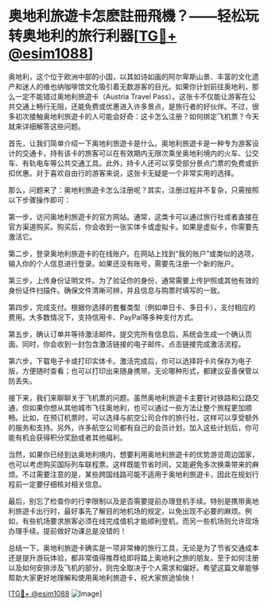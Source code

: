 # 奥地利旅遊卡怎麽註冊飛機？——轻松玩转奥地利的旅行利器[[TG💪+ @esim1088](https://t.me/s/esim1088)]

奥地利，这个位于欧洲中部的小国，以其如诗如画的阿尔卑斯山景、丰富的文化遗产和迷人的维也纳咖啡馆文化吸引着无数游客的目光。如果你计划前往奥地利，那么一定不能错过奥地利旅遊卡（Austria Travel Pass）。这张卡不仅能让游客在公共交通上畅行无阻，还能免费或优惠进入许多景点，是旅行者的好伙伴。不过，很多初次接触奥地利旅遊卡的人可能会好奇：这卡怎么注册？如何绑定飞机票？今天就来详细解答这些问题。

首先，让我们简单介绍一下奥地利旅遊卡是什么。奥地利旅遊卡是一种专为游客设计的交通卡，持有该卡的旅客可以在有效期内无限次乘坐奥地利境内的火车、公交车、有轨电车等公共交通工具。此外，持卡人还可以享受部分景点门票的免费或折扣优惠。对于喜欢自由行的游客来说，这张卡无疑是一个非常实用的选择。

那么，问题来了：奥地利旅遊卡怎么注册呢？其实，注册过程并不复杂，只需按照以下步骤操作即可：

第一步，访问奥地利旅遊卡的官方网站。通常，这类卡可以通过旅行社或者直接在官方渠道购买。购买后，你会收到一张实体卡或虚拟卡。如果是虚拟卡，你需要先激活它。

第二步，登录奥地利旅遊卡的在线账户。在网站上找到“我的账户”或类似的选项，输入你的个人信息进行登录。如果还没有账号，需要先注册一个新的账户。

第三步，上传身份证明文件。为了验证你的身份，通常需要上传护照或其他有效的身份证件扫描件。确保文件清晰可辨，并且信息与购票时填写的一致。

第四步，完成支付。根据你选择的套餐类型（例如单日卡、多日卡），支付相应的费用。大多数情况下，支持信用卡、PayPal等多种支付方式。

第五步，确认订单并等待激活邮件。提交完所有信息后，系统会生成一个确认页面。同时，你会收到一封包含激活链接的电子邮件。点击链接完成激活流程。

第六步，下载电子卡或打印实体卡。激活完成后，你可以选择将卡片保存为电子版，方便随时查看；也可以打印出来随身携带。无论哪种形式，都建议妥善保管以防丢失。

接下来，我们来聊聊关于飞机票的问题。虽然奥地利旅遊卡主要针对铁路和公路交通，但如果你想从其他城市飞往奥地利，也可以通过一些方法让整个旅程更加顺畅。比如，在预订机票时，可以选择与航空公司合作的旅行社，这样可以享受额外的服务和支持。另外，许多航空公司都有自己的会员计划，加入这些计划后，你可能有机会获得积分奖励或者其他福利。

当然，如果你已经到达奥地利境内，想要利用奥地利旅遊卡的优势游览周边国家，也可以考虑购买国际列车联程票。这样既能节省时间，又能避免多次换乘带来的麻烦。不过需要注意的是，某些跨国线路可能不适用于奥地利旅遊卡，因此在规划行程前一定要仔细核对相关信息。

最后，别忘了检查你的行李限制以及是否需要提前办理登机手续。特别是携带奥地利旅遊卡出行时，最好事先了解目的地机场的规定，以免出现不必要的麻烦。例如，有些机场要求旅客必须在线完成值机才能顺利登机，而另一些机场则允许现场办理手续。提前做好功课总是没错的！

总结一下，奥地利旅遊卡确实是一项非常棒的旅行工具，无论是为了节省交通成本还是提升游玩体验，都非常值得推荐给即将踏上奥地利之旅的朋友。至于如何注册以及如何安排涉及飞机的部分，则完全取决于个人需求和偏好。希望这篇文章能够帮助大家更好地理解和使用奥地利旅遊卡，祝大家旅途愉快！

[[TG💪+ @esim1088](https://t.me/s/esim1088) ![Image](https://i.postimg.cc/4NQfJmqS/Snipaste-2025-05-13-00-14-12.png)]